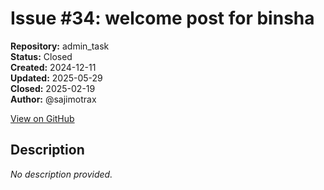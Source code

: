 # Issue #34: welcome post for binsha

**Repository:** admin_task  
**Status:** Closed  
**Created:** 2024-12-11  
**Updated:** 2025-05-29  
**Closed:** 2025-02-19  
**Author:** @sajimotrax  

[View on GitHub](https://github.com/Simtestlab/admin_task/issues/34)

## Description

*No description provided.*